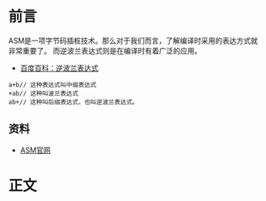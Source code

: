 # 前言
ASM是一项字节码插桩技术。那么对于我们而言，了解编译时采用的表达方式就非常重要了。
而逆波兰表达式则是在编译时有着广泛的应用。
* [百度百科：逆波兰表达式](https://baike.baidu.com/item/%E9%80%86%E6%B3%A2%E5%85%B0%E8%A1%A8%E8%BE%BE%E5%BC%8F/9841727)
````aidl
a+b// 这种表达式叫中缀表达式
+ab// 这种叫波兰表达式
ab+// 这种叫后缀表达式，也叫逆波兰表达式。
````
## 资料
* [ASM官网](https://asm.ow2.io/index.html)
# 正文
